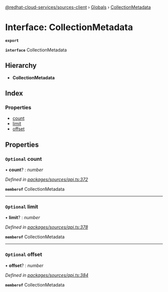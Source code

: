 [@redhat-cloud-services/sources-client](../README.md) › [Globals](../globals.md) › [CollectionMetadata](collectionmetadata.md)

# Interface: CollectionMetadata

**`export`** 

**`interface`** CollectionMetadata

## Hierarchy

* **CollectionMetadata**

## Index

### Properties

* [count](collectionmetadata.md#optional-count)
* [limit](collectionmetadata.md#optional-limit)
* [offset](collectionmetadata.md#optional-offset)

## Properties

### `Optional` count

• **count**? : *number*

*Defined in [packages/sources/api.ts:372](https://github.com/RedHatInsights/javascript-clients/blob/master/packages/sources/api.ts#L372)*

**`memberof`** CollectionMetadata

___

### `Optional` limit

• **limit**? : *number*

*Defined in [packages/sources/api.ts:378](https://github.com/RedHatInsights/javascript-clients/blob/master/packages/sources/api.ts#L378)*

**`memberof`** CollectionMetadata

___

### `Optional` offset

• **offset**? : *number*

*Defined in [packages/sources/api.ts:384](https://github.com/RedHatInsights/javascript-clients/blob/master/packages/sources/api.ts#L384)*

**`memberof`** CollectionMetadata
